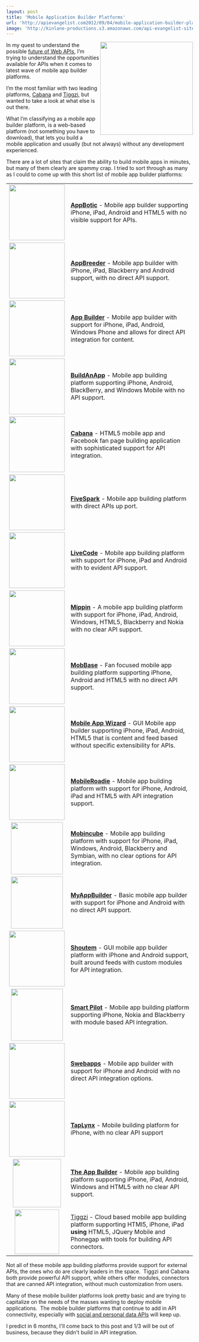 ```yaml
---
layout: post
title: 'Mobile Application Builder Platforms'
url: 'http://apievangelist.com2012/09/04/mobile-application-builder-platforms/'
image: 'http://kinlane-productions.s3.amazonaws.com/api-evangelist-site/blog/ipad-iphone-android-mobile.png'
---
```



<p>
     <img src="https://s3.amazonaws.com/kinlane-productions/api-evangelist/mobile-builder-platforms/ipad-iphone-android-mobile.png"  width="250" align="right" />
</p>
<p>
     In my quest to understand the possible <a title="future of web APIs" href="http://apievangelist.com/2012/07/27/what-is-the-future-of-web-apis/">future of Web APIs</a>, I’m trying to understand the opportunities available for APIs when it comes to latest wave of mobile app builder platforms.
</p>
<p>
     I’m the most familiar with two leading platforms, <a title="CabanaApps" href="http://www.cabanaapp.com/">Cabana</a> and <a title="Tiggzi" href="http://www.tiggzi.com">Tiggzi</a>, but wanted to take a look at what else is out there.
</p>
<p>
     What I’m classifying as a mobile app builder platform, is a web-based platform (not something you have to download), that lets you build a mobile application and usually (but not always) without any development experienced.
</p>
<p>
     There are a lot of sites that claim the ability to build mobile apps in minutes, but many of them clearly are spammy crap. I tried to sort through as many as I could to come up with this short list of mobile app builder platforms:
</p>
<table cellspacing="5" cellpadding="5" width="95%">
     <tbody>
          <tr>
               <td width="150" align="center">
                    <a href="http://www.appbotic.com/" target="_blank"><img src="https://s3.amazonaws.com/kinlane-productions/api-evangelist/mobile-builder-platforms/appbotic-logo.png"  width="150" /></a>
               </td>
               <td>
                    <strong><a href="http://www.appbotic.com/" target="_blank">AppBotic</a></strong> - Mobile app builder supporting iPhone, iPad, Android and HTML5 with no visible support for APIs.
               </td>
          </tr>
          <tr>
               <td width="150" align="center">
                    <a title="AppBreeder" href="http://www.appbreeder.com/" target="_blank"><img src="https://s3.amazonaws.com/kinlane-productions/api-evangelist/mobile-builder-platforms/AppBreeder-logo.png"  width="150" /></a>
               </td>
               <td>
                    <strong><a title="AppBreeder" href="http://www.appbreeder.com/" target="_blank">AppBreeder</a></strong> - Mobile app builder with iPhone, iPad, Blackberry and Android support, with no direct API support.
               </td>
          </tr>
          <tr>
               <td width="150" align="center">
                    <a title="App Builder" href="http://www.apps-builder.com/en/home" target="_blank"><img src="https://s3.amazonaws.com/kinlane-productions/api-evangelist/mobile-builder-platforms/Apps-Builder-Logo.png"  width="150" /></a>
               </td>
               <td>
                    <strong><a title="App Builder" href="http://www.apps-builder.com/en/home" target="_blank">App Builder</a></strong> - Mobile app builder with support for iPhone, iPad, Android, Windows Phone and allows for direct API integration for content.
               </td>
          </tr>
          <tr>
               <td width="150" align="center">
                    <a title="BuildAnApp" href="http://www.buildanapp.com/" target="_blank"><img src="https://s3.amazonaws.com/kinlane-productions/api-evangelist/mobile-builder-platforms/BuildAnApp-Logo.png"  width="150" /></a>
               </td>
               <td>
                    <strong><a title="BuildAnApp" href="http://www.buildanapp.com/" target="_blank">BuildAnApp</a></strong> - Mobile app building platform supporting iPhone, Android, BlackBerry, and Windows Mobile with no API support.
               </td>
          </tr>
          <tr>
               <td width="150" align="center">
                    <a title="Cabana" href="http://www.cabanaapp.com/" target="_blank"><img src="https://s3.amazonaws.com/kinlane-productions/api-evangelist/mobile-builder-platforms/Cabana-Logo.png"  width="150" /></a>
               </td>
               <td>
                    <strong><a title="Cabana" href="http://www.fivespark.com/" target="_blank">Cabana</a></strong> - HTML5 mobile app and Facebook fan page building application with sophisticated support for API integration.
               </td>
          </tr>
          <tr>
               <td width="150" align="center">
                    <a title="FiveSpark" href="http://www.fivespark.com/" target="_blank"><img src="https://s3.amazonaws.com/kinlane-productions/api-evangelist/mobile-builder-platforms/FiveSpark-Logo.png"  width="150" /></a>
               </td>
               <td>
                    <strong><a title="FiveSpark" href="http://www.fivespark.com/" target="_blank">FiveSpark</a></strong> - Mobile app building platform with direct APIs up port.
               </td>
          </tr>
          <tr>
               <td width="150" align="center">
                    <a title="LiveCode" href="http://www.runrev.com/products/Overview/" target="_blank"><img src="https://s3.amazonaws.com/kinlane-productions/api-evangelist/mobile-builder-platforms/RunRev-LiveCode.png"  width="150" /></a>
               </td>
               <td>
                    <strong><a title="LiveCode" href="http://www.runrev.com/products/Overview/" target="_blank">LiveCode</a></strong> - Mobile app building platform with support for iPhone, iPad and Android with to evident API support.
               </td>
          </tr>
          <tr>
               <td width="150" align="center">
                    <a title="Mippin" href="http://mippin.com/web/" target="_blank"><img src="https://s3.amazonaws.com/kinlane-productions/api-evangelist/mobile-builder-platforms/Mippin-Logo.png"  width="150" /></a>
               </td>
               <td>
                    <strong><a title="Mippin" href="http://mippin.com/web/" target="_blank">Mippin</a></strong> - A mobile app building platform with support for iPhone, iPad, Android, Windows, HTML5, Blackberry and Nokia with no clear API support.
               </td>
          </tr>
          <tr>
               <td width="150" align="center">
                    <a title="MobBase" href="http://www.mobbase.com/" target="_blank"><img src="https://s3.amazonaws.com/kinlane-productions/api-evangelist/mobile-builder-platforms/MobBase-Logo.png"  width="150" /></a>
               </td>
               <td>
                    <strong><a title="MobBase" href="http://www.mobbase.com/" target="_blank">MobBase</a></strong> - Fan focused mobile app building platform supporting iPhone, Android and HTML5 with no direct API support.
               </td>
          </tr>
          <tr>
               <td width="150" align="center">
                    <a title="Mobile App Wizard" href="http://www.mobileappwizard.com/" target="_blank"><img src="https://s3.amazonaws.com/kinlane-productions/api-evangelist/mobile-builder-platforms/MobileAppWizard-Logo.png"  width="150" /></a>
               </td>
               <td>
                    <strong><a title="Mobile App Wizard" href="http://www.mobileappwizard.com/" target="_blank">Mobile App Wizard</a></strong> - GUI Mobile app builder supporting iPhone, iPad, Android, HTML5 that is content and feed based without specific extensibility for APIs.
               </td>
          </tr>
          <tr>
               <td width="150" align="center">
                    <a title="MobileRoadie" href="http://www.mobileroadie.com/" target="_blank"><img src="https://s3.amazonaws.com/kinlane-productions/api-evangelist/mobile-builder-platforms/Mobile-Roadie-Logo.png"  width="150" /></a>
               </td>
               <td>
                    <strong><a title="MobileRoadie" href="http://www.mobileroadie.com/" target="_blank">MobileRoadie</a></strong> - Mobile app building platform with support for iPhone, Android, iPad and HTML5 with API integration support.
               </td>
          </tr>
          <tr>
               <td width="150" align="center">
                    <a title="Mobincube" href="http://www.mobincube.com/" target="_blank"><img src="https://s3.amazonaws.com/kinlane-productions/api-evangelist/mobile-builder-platforms/Mobincube-Logo.png"  width="140" /></a>
               </td>
               <td>
                    <strong><a title="Mobincube" href="http://www.mobincube.com/" target="_blank">Mobincube</a></strong> - Mobile app building platform with support for iPhone, iPad, Windows, Android, Blackberry and Symbian, with no clear options for API integration.
               </td>
          </tr>
          <tr>
               <td width="150" align="center">
                    <a title="MyAppBuilder" href="http://myappbuilder.com/" target="_blank"><img src="https://s3.amazonaws.com/kinlane-productions/api-evangelist/mobile-builder-platforms/MyAppBuilder-Logo.png"  width="140" /></a>
               </td>
               <td>
                    <strong><a title="MyAppBuilder" href="http://myappbuilder.com/" target="_blank">MyAppBuilder</a></strong> - Basic mobile app builder with support for iPhone and Android with no direct API support.
               </td>
          </tr>
          <tr>
               <td width="150" align="center">
                    <a title="Shoutem" href="http://www.shoutem.com" target="_blank"><img src="https://s3.amazonaws.com/kinlane-productions/api-evangelist/mobile-builder-platforms/ShoutEm-Logo.png"  width="150" /></a>
               </td>
               <td>
                    <strong><a title="Shoutem" href="http://www.shoutem.com" target="_blank">Shoutem</a></strong> - GUI mobile app builder platform with iPhone and Android support, built around feeds with custom modules for API integration.
               </td>
          </tr>
          <tr>
               <td width="150" align="center">
                    <a title="Smart Pilot" href="http://www.thesmartpilot.com/" target="_blank"><img src="https://s3.amazonaws.com/kinlane-productions/api-evangelist/mobile-builder-platforms/Smart-Pilot-Logo.png"  width="140" /></a>
               </td>
               <td>
                    <strong><a title="Smart Pilot" href="http://www.thesmartpilot.com/" target="_blank">Smart Pilot</a></strong> - Mobile app building platform supporting iPhone, Nokia and Blackberry with module based API integration.
               </td>
          </tr>
          <tr>
               <td width="150" align="center">
                    <a title="Swebapps" href="http://www.swebapps.com/" target="_blank"><img src="https://s3.amazonaws.com/kinlane-productions/api-evangelist/mobile-builder-platforms/swebapps-logo.png"  width="150" /></a>
               </td>
               <td>
                    <strong><a title="Swebapps" href="http://www.swebapps.com/" target="_blank">Swebapps</a></strong> - Mobile app builder with support for iPhone and Android with no direct API integration options.
               </td>
          </tr>
          <tr>
               <td width="150" align="center">
                    <a href="http://www.taplynx.com" target="_blank"><img src="https://s3.amazonaws.com/kinlane-productions/api-evangelist/mobile-builder-platforms/Taplynx-Logo.png"  width="150" /></a>
               </td>
               <td>
                    <strong><a title="TapLynx" href="http://www.taplynx.com" target="_blank">TapLynx</a></strong> - Mobile building platform for iPhone, with no clear API support
               </td>
          </tr>
          <tr>
               <td width="150" align="center">
                    <a title="The App Builder" href="http://www.theappbuilder.com/" target="_blank"><img src="https://s3.amazonaws.com/kinlane-productions/api-evangelist/mobile-builder-platforms/TheAppBuilder-Logo.png"  width="130" /></a>
               </td>
               <td>
                    <strong><a title="The App Builder" href="http://www.theappbuilder.com/" target="_blank">The App Builder</a></strong> - Mobile app building platform supporting iPhone, iPad, Android, Windows and HTML5 with no clear API support.
               </td>
          </tr>
          <tr>
               <td width="150" align="center">
                    <a title="Tiggzi" href="http://tiggzi.com/" target="_blank"><img src="https://s3.amazonaws.com/kinlane-productions/api-evangelist/mobile-builder-platforms/tiggzi-logo.png"  width="120" /></a>
               </td>
               <td>
                    <a title="Tiggzi" href="http://tiggzi.com/" target="_blank">Tiggzi</a> - Cloud based mobile app building platform supporting HTMl5, iPhone, iPad <strong>using</strong> HTML5, JQuery Mobile and Phonegap with tools for building API connectors.
               </td>
          </tr>
     </tbody>
</table>
<p>
     Not all of these mobile app building platforms provide support for external APIs, the ones who do are clearly leaders in the space.  Tiggzi and Cabana both provide powerful API support, while others offer modules, connectors that are canned API integration, without much customization from users.  
</p>
<p>
     Many of these mobile builder platforms look pretty basic and are trying to capitalize on the needs of the masses wanting to deploy mobile applications.  The mobile builder platforms that continue to add in API connectivity, especially with <a title="social and personal data APIs" href="http://www.singly.com">social and personal data APIs</a> will keep up.
</p>
<p>
     I predict in 6 months, I'll come back to this post and 1/3 will be out of business, because they didn't build in API integration.
</p>
